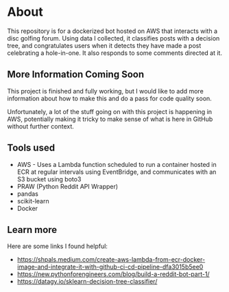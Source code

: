 # About
This repository is for a dockerized bot hosted on AWS that interacts with a disc golfing forum. Using data I collected, it classifies posts with a decision tree, and congratulates users when it detects they have made a post celebrating a hole-in-one. It also responds to some comments directed at it.

## More Information Coming Soon

This project is finished and fully working, but I would like to add more information about how to make this and do a pass for code quality soon. 

Unfortunately, a lot of the stuff going on with this project is happening in AWS, potentially making it tricky to make sense of what is here in GitHub without further context.

## Tools used
* AWS - Uses a Lambda function scheduled to run a container hosted in ECR at regular intervals using EventBridge, and communicates with an S3 bucket using boto3
* PRAW (Python Reddit API Wrapper)  
* pandas  
* scikit-learn  
* Docker  

## Learn more
Here are some links I found helpful:  
* https://shpals.medium.com/create-aws-lambda-from-ecr-docker-image-and-integrate-it-with-github-ci-cd-pipeline-dfa3015b5ee0  
* https://new.pythonforengineers.com/blog/build-a-reddit-bot-part-1/  
* https://datagy.io/sklearn-decision-tree-classifier/

